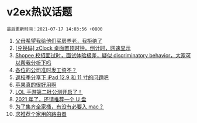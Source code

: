 # v2ex热议话题

`最后更新时间：2021-07-17 14:03:56 +0800`

1. [父母希望我给他们买房养老，我拒绝了](https://www.v2ex.com/t/790010)
1. [[兑换码] zClock 桌面置顶时钟，倒计时，网速显示](https://www.v2ex.com/t/790028)
1. [Shopee 校招面试时，面试体验极差，疑似 discriminatory behavior，大家可以帮我分析下吗](https://www.v2ex.com/t/789996)
1. [各位的公司准时发工资不？](https://www.v2ex.com/t/789932)
1. [返校季分享下 iPad 12.9 和 11 寸的问题吧](https://www.v2ex.com/t/789986)
1. [苹果真的很好用啊](https://www.v2ex.com/t/789958)
1. [LOL 手游第二批公测开启了！](https://www.v2ex.com/t/789918)
1. [2021 年了，还请推荐一个 U 盘](https://www.v2ex.com/t/789920)
1. [为了集齐全家桶，有没有必要入 mac？](https://www.v2ex.com/t/790002)
1. [求推荐个家用的路由器](https://www.v2ex.com/t/789927)

